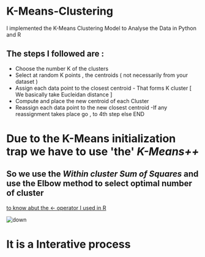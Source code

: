 # K-Means-Clustering
I implemented the K-Means Clustering Model to Analyse the Data in Python and R

## The steps I followed are :
- Choose the number K of the clusters
- Select at random K points , the centroids ( not necessarily from your dataset )
- Assign each data point to the closest centroid - That forms K cluster [ We basically take Eucleidan distance ]
- Compute and place the new centroid of each Cluster
- Reassign each data point to the new closest centroid 
-If any reassignment takes place go , to 4th step else END

# Due to the K-Means initialization trap we have to use 'the' <i> K-Means++ </i>

## So we use the <i> Within cluster Sum of Squares </i>  and use the Elbow method to select optimal number of cluster

[ to know abut the <- operator I used in R ](https://www.statmethods.net/management/operators.html)

![down](https://upload.wikimedia.org/wikipedia/commons/e/ea/K-means_convergence.gif)

# It is a Interative process
